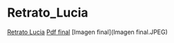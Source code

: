 # Retrato_Lucia

[Retrato Lucia](Lucia.pde)
[Pdf final](Clase_Lucia.pdf)
[Imagen final](Imagen final.JPEG)

